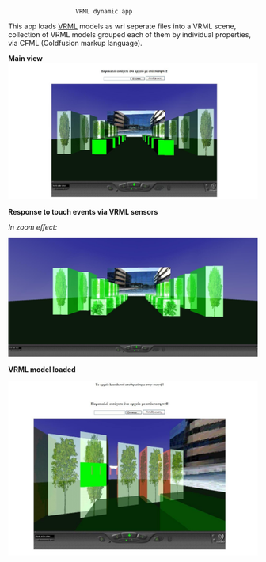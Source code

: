                        VRML dynamic app

This app loads [VRML](https://www.w3.org/MarkUp/VRML/ "") models as wrl seperate files into a VRML scene, collection of VRML models grouped each of them by individual properties, via CFML (Coldfusion markup language).

**Main view**
![scene.png](img/scene.png?raw=true "")

**Response to touch events via VRML sensors**

*In zoom effect:*

![zoom.png](img/zoom.png?raw=true "")

**VRML model loaded**

![model.png](img/model.png?raw=true "")






